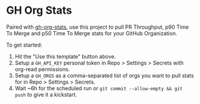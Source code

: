 # GH Org Stats

Paired with [gh-org-stats](https://github.com/lwakefield/gh-org-stats), use this project to pull PR Throughput, p90 Time To Merge and p50 Time To Merge stats for your GitHub Organization.

To get started:
1. Hit the "Use this template" button above.
2. Setup a `GH_API_KEY` personal token in Repo > Settings > Secrets with org-read permissions.
3. Setup a `GH_ORGS` as a comma-separated list of orgs you want to pull stats for in Repo > Settings > Secrets.
4. Wait ~6h for the scheduled run or `git commit --allow-empty && git push` to give it a kickstart.
